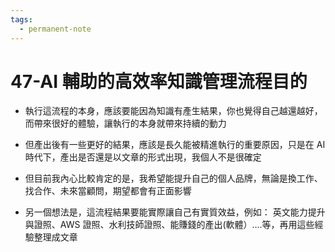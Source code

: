 ```yaml
---
tags:
  - permanent-note
---
```

# 47-AI 輔助的高效率知識管理流程目的

- 執行這流程的本身，應該要能因為知識有產生結果，你也覺得自己越還越好，而帶來很好的體驗，讓執行的本身就帶來持續的動力

- 但產出後有一些更好的結果，應該是長久能被精進執行的重要原因，只是在 AI 時代下，產出是否還是以文章的形式出現，我個人不是很確定

- 但目前我內心比較肯定的是，我希望能提升自己的個人品牌，無論是換工作、找合作、未來當顧問，期望都會有正面影響

- 另一個想法是，這流程結果要能實際讓自己有實質效益，例如： 英文能力提升與證照、AWS 證照、水利技師證照、能賺錢的產出(軟體）….等，再用這些經驗整理成文章